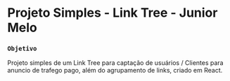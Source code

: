 # Projeto Simples - Link Tree - Junior Melo

### `Objetivo`

Projeto simples de um Link Tree para captação de usuários / Clientes para anuncio de trafego pago, além do agrupamento de links, criado em React.

